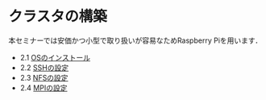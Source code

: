 # クラスタの構築

本セミナーでは安価かつ小型で取り扱いが容易なためRaspberry Piを用います．

- 2.1 [OSのインストール](./ch_2_1.md)
- 2.2 [SSHの設定](./ch_2_2.md)
- 2.3 [NFSの設定](./ch_2_3.md)
- 2.4 [MPIの設定](./ch_2_4.md)
